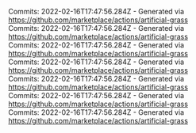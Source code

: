 Commits: 2022-02-16T17:47:56.284Z - Generated via https://github.com/marketplace/actions/artificial-grass
<br>
Commits: 2022-02-16T17:47:56.284Z - Generated via https://github.com/marketplace/actions/artificial-grass
<br>
Commits: 2022-02-16T17:47:56.284Z - Generated via https://github.com/marketplace/actions/artificial-grass
<br>
Commits: 2022-02-16T17:47:56.284Z - Generated via https://github.com/marketplace/actions/artificial-grass
<br>
Commits: 2022-02-16T17:47:56.284Z - Generated via https://github.com/marketplace/actions/artificial-grass
<br>
Commits: 2022-02-16T17:47:56.284Z - Generated via https://github.com/marketplace/actions/artificial-grass
<br>
Commits: 2022-02-16T17:47:56.284Z - Generated via https://github.com/marketplace/actions/artificial-grass
<br>
